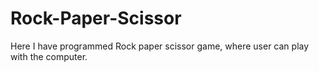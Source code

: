 # Rock-Paper-Scissor
Here I have programmed Rock paper scissor game, where user can play with the computer.
